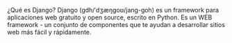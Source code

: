 ¿Qué es Django?
Django (gdh/ˈdʒæŋɡoʊ/jang-goh) es un framework para aplicaciones web gratuito y open source, escrito en Python. Es un WEB framework - un conjunto de componentes que te ayudan a desarrollar sitios web más fácil y rápidamente.
